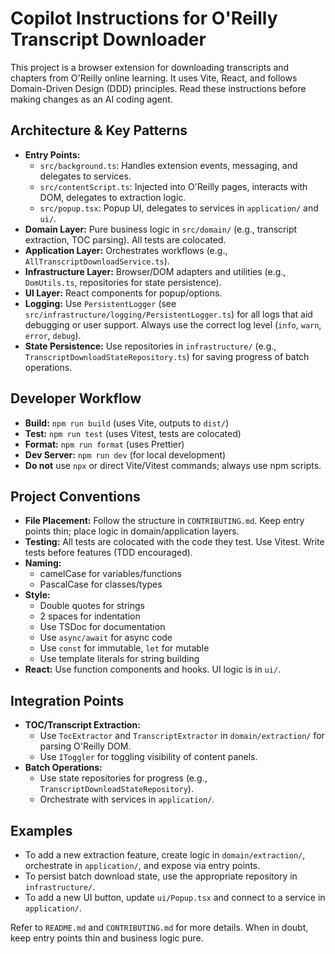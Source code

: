 
# Copilot Instructions for O'Reilly Transcript Downloader

This project is a browser extension for downloading transcripts and chapters from O'Reilly online learning. It uses Vite, React, and follows Domain-Driven Design (DDD) principles. Read these instructions before making changes as an AI coding agent.

## Architecture & Key Patterns

- **Entry Points:**
  - `src/background.ts`: Handles extension events, messaging, and delegates to services.
  - `src/contentScript.ts`: Injected into O'Reilly pages, interacts with DOM, delegates to extraction logic.
  - `src/popup.tsx`: Popup UI, delegates to services in `application/` and `ui/`.
- **Domain Layer:** Pure business logic in `src/domain/` (e.g., transcript extraction, TOC parsing). All tests are colocated.
- **Application Layer:** Orchestrates workflows (e.g., `AllTranscriptDownloadService.ts`).
- **Infrastructure Layer:** Browser/DOM adapters and utilities (e.g., `DomUtils.ts`, repositories for state persistence).
- **UI Layer:** React components for popup/options.
- **Logging:** Use `PersistentLogger` (see `src/infrastructure/logging/PersistentLogger.ts`) for all logs that aid debugging or user support. Always use the correct log level (`info`, `warn`, `error`, `debug`).
- **State Persistence:** Use repositories in `infrastructure/` (e.g., `TranscriptDownloadStateRepository.ts`) for saving progress of batch operations.

## Developer Workflow

- **Build:** `npm run build` (uses Vite, outputs to `dist/`)
- **Test:** `npm run test` (uses Vitest, tests are colocated)
- **Format:** `npm run format` (uses Prettier)
- **Dev Server:** `npm run dev` (for local development)
- **Do not** use `npx` or direct Vite/Vitest commands; always use npm scripts.

## Project Conventions

- **File Placement:** Follow the structure in `CONTRIBUTING.md`. Keep entry points thin; place logic in domain/application layers.
- **Testing:** All tests are colocated with the code they test. Use Vitest. Write tests before features (TDD encouraged).
- **Naming:**
  - camelCase for variables/functions
  - PascalCase for classes/types
- **Style:**
  - Double quotes for strings
  - 2 spaces for indentation
  - Use TSDoc for documentation
  - Use `async/await` for async code
  - Use `const` for immutable, `let` for mutable
  - Use template literals for string building
- **React:** Use function components and hooks. UI logic is in `ui/`.

## Integration Points

- **TOC/Transcript Extraction:**
  - Use `TocExtractor` and `TranscriptExtractor` in `domain/extraction/` for parsing O'Reilly DOM.
  - Use `IToggler` for toggling visibility of content panels.
- **Batch Operations:**
  - Use state repositories for progress (e.g., `TranscriptDownloadStateRepository`).
  - Orchestrate with services in `application/`.

## Examples

- To add a new extraction feature, create logic in `domain/extraction/`, orchestrate in `application/`, and expose via entry points.
- To persist batch download state, use the appropriate repository in `infrastructure/`.
- To add a new UI button, update `ui/Popup.tsx` and connect to a service in `application/`.

Refer to `README.md` and `CONTRIBUTING.md` for more details. When in doubt, keep entry points thin and business logic pure.
